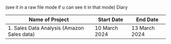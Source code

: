 (see it in a raw file mode if u can see it in that mode)
Diary
 
| Name of Project                          | Start Date    |End Date         |
|------------------------------------------|---------------|-----------------|
|1. Sales Data Analysis (Amazon Sales data)| 10 March 2024 |  13 March 2024  |
